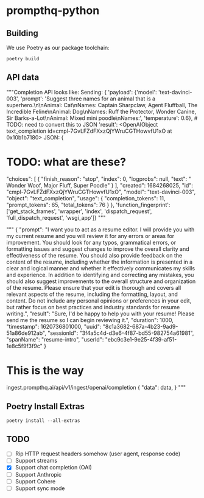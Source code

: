 # prompthq-python

## Building

We use Poetry as our package toolchain:

```
poetry build
```

## API data


"""Completion API looks like:
Sending: {
    'payload': 
        {'model': 'text-davinci-003',
        'prompt': 'Suggest three names for an animal that is a superhero.\n\nAnimal: Cat\nNames: Captain Sharpclaw, Agent Fluffball, The Incredible Feline\nAnimal: Dog\nNames: Ruff the Protector, Wonder Canine, Sir Barks-a-Lot\nAnimal: Mixed mini poodle\nNames:', 
        'temperature': 0.6}, 
        # TODO: need to convert this to JSON
    'result': <OpenAIObject text_completion id=cmpl-7GvLFZdFXxzQjYWruCGTHowvfU1xO at 0x10b1b7180> JSON: {
  # TODO: what are these?
  "choices": [
    {
      "finish_reason": "stop",
      "index": 0,
      "logprobs": null,
      "text": " Wonder Woof, Major Fluff, Super Poodle"
    }
  ],
  "created": 1684268025,
  "id": "cmpl-7GvLFZdFXxzQjYWruCGTHowvfU1xO",
  "model": "text-davinci-003",
  "object": "text_completion",
  "usage": {
    "completion_tokens": 11,
    "prompt_tokens": 65,
    "total_tokens": 76
  }
}, 'function_fingerprint': ['get_stack_frames', 'wrapper', 'index', 'dispatch_request', 'full_dispatch_request', 'wsgi_app']}
"""

"""
{
"prompt": "I want you to act as a resume editor. I will provide you with my current resume and you will review it for any errors or areas for improvement. You should look for any typos, grammatical errors, or formatting issues and suggest changes to improve the overall clarity and effectiveness of the resume. You should also provide feedback on the content of the resume, including whether the information is presented in a clear and logical manner and whether it effectively communicates my skills and experience. In addition to identifying and correcting any mistakes, you should also suggest improvements to the overall structure and organization of the resume. Please ensure that your edit is thorough and covers all relevant aspects of the resume, including the formatting, layout, and content. Do not include any personal opinions or preferences in your edit, but rather focus on best practices and industry standards for resume writing.",
"result": "Sure, I'd be happy to help you with your resume! Please send me the resume so I can begin reviewing it.",
"duration": 1000,
"timestamp": 1620736801000,
"uuid": "8c1a3682-687a-4b23-9ad9-51a86de912ab",
"sessionId": "3f4a5c4d-d3e6-4f87-bd55-982754a61981",
"spanName": "resume-intro",
"userId": "ebc9c3e1-9e25-4f39-af51-1e8c5f9f3f9c"
}

# This is the way
ingest.prompthq.ai/api/v1/ingest/openai/completion
{
"data": data,
}
"""

## Poetry Install Extras

```
poetry install --all-extras
```

## TODO
- [ ] Rip HTTP request headers somehow (user agent, response code)
- [ ] Support streams
- [x] Support chat completion (OAI)
- [ ] Support Anthropic
- [ ] Support Cohere
- [ ] Support sync mode